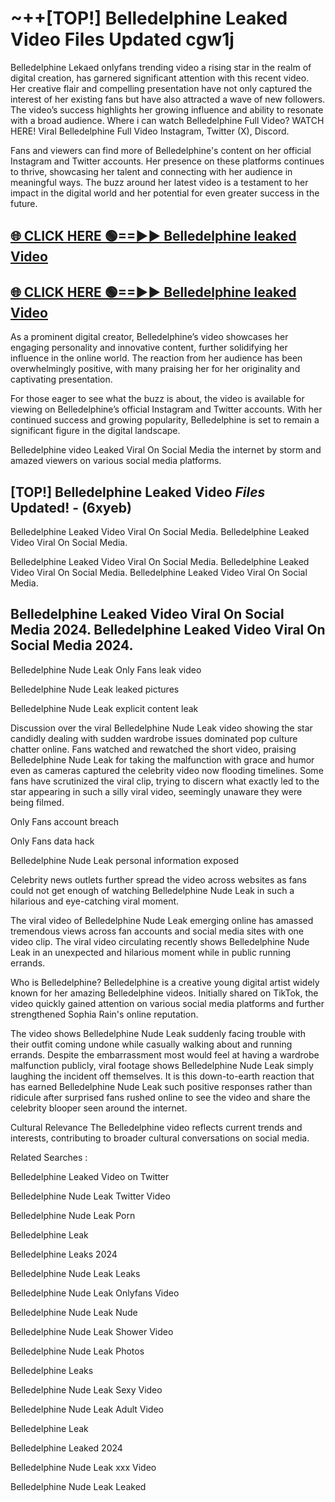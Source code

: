 # ~++[TOP!] Belledelphine Leaked Video Files Updated cgw1j

 Belledelphine Lekaed onlyfans trending video a rising star in the realm of digital creation, has garnered significant attention with this recent video. Her creative flair and compelling presentation have not only captured the interest of her existing fans but have also attracted a wave of new followers. The video’s success highlights her growing influence and ability to resonate with a broad audience.
Where i can watch  Belledelphine Full Video? WATCH HERE! Viral  Belledelphine Full Video Instagram, Twitter (X), Discord.


Fans and viewers can find more of  Belledelphine's content on her official Instagram and Twitter accounts. Her presence on these platforms continues to thrive, showcasing her talent and connecting with her audience in meaningful ways. The buzz around her latest video is a testament to her impact in the digital world and her potential for even greater success in the future.


## [🌐 CLICK HERE 🟢==►►  Belledelphine leaked Video ](https://onlyclips.site?title=Belledelphine&ref=git)

## [🌐 CLICK HERE 🟢==►►  Belledelphine leaked Video ](https://onlyclips.site?title=Belledelphine&ref=git)


As a prominent digital creator,  Belledelphine’s video showcases her engaging personality and innovative content, further solidifying her influence in the online world. The reaction from her audience has been overwhelmingly positive, with many praising her for her originality and captivating presentation.

For those eager to see what the buzz is about, the video is available for viewing on  Belledelphine’s official Instagram and Twitter accounts. With her continued success and growing popularity,  Belledelphine is set to remain a significant figure in the digital landscape.


  Belledelphine video Leaked Viral On Social Media the internet by storm and amazed viewers on various social media platforms.


## [TOP!]  Belledelphine Leaked Video *Files* Updated! - (6xyeb) 

 Belledelphine Leaked Video Viral On Social Media. Belledelphine Leaked Video Viral On Social Media.

 Belledelphine Leaked Video Viral On Social Media. Belledelphine Leaked Video Viral On Social Media. Belledelphine Leaked Video Viral On Social Media.


##  Belledelphine Leaked Video Viral On Social Media 2024. Belledelphine Leaked Video Viral On Social Media 2024.
 Belledelphine Nude Leak Only Fans leak video

 Belledelphine Nude Leak leaked pictures

 Belledelphine Nude Leak explicit content leak

Discussion over the viral  Belledelphine Nude Leak video showing the star candidly dealing with sudden wardrobe issues dominated pop culture chatter online. Fans watched and rewatched the short video, praising  Belledelphine Nude Leak for taking the malfunction with grace and humor even as cameras captured the celebrity video now flooding timelines. Some fans have scrutinized the viral clip, trying to discern what exactly led to the star appearing in such a silly viral video, seemingly unaware they were being filmed.


Only Fans account breach

Only Fans data hack

 Belledelphine Nude Leak personal information exposed

Celebrity news outlets further spread the video across websites as fans could not get enough of watching  Belledelphine Nude Leak in such a hilarious and eye-catching viral moment.


The viral video of  Belledelphine Nude Leak emerging online has amassed tremendous views across fan accounts and social media sites with one video clip. The viral video circulating recently shows  Belledelphine Nude Leak in an unexpected and hilarious moment while in public running errands.


Who is  Belledelphine?  Belledelphine is a creative young digital artist widely known for her amazing  Belledelphine videos. Initially shared on TikTok, the video quickly gained attention on various social media platforms and further strengthened Sophia Rain's online reputation.

The video shows  Belledelphine Nude Leak suddenly facing trouble with their outfit coming undone while casually walking about and running errands. Despite the embarrassment most would feel at having a wardrobe malfunction publicly, viral footage shows  Belledelphine Nude Leak simply laughing the incident off themselves. It is this down-to-earth reaction that has earned  Belledelphine Nude Leak such positive responses rather than ridicule after surprised fans rushed online to see the video and share the celebrity blooper seen around the internet.

Cultural Relevance The  Belledelphine video reflects current trends and interests, contributing to broader cultural conversations on social media.

Related Searches :

 Belledelphine Leaked Video on Twitter

 Belledelphine Nude Leak Twitter Video

 Belledelphine Nude Leak Porn

 Belledelphine Leak 

 Belledelphine Leaks 2024

 Belledelphine Nude Leak Leaks

 Belledelphine Nude Leak Onlyfans Video

 Belledelphine Nude Leak Nude

 Belledelphine Nude Leak Shower Video

 Belledelphine Nude Leak Photos

 Belledelphine Leaks

 Belledelphine Nude Leak Sexy Video

 Belledelphine Nude Leak Adult Video

 Belledelphine Leak

 Belledelphine Leaked 2024

 Belledelphine Nude Leak xxx Video

 Belledelphine Nude Leak Leaked